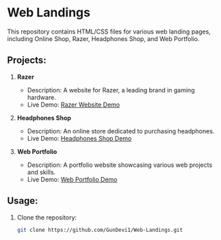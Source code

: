 # Web Landings

This repository contains HTML/CSS files for various web landing pages, including Online Shop, Razer, Headphones Shop, and Web Portfolio.

## Projects:

1. **Razer**
   - Description: A website for Razer, a leading brand in gaming hardware.
   - Live Demo: [Razer Website Demo](https://eclectic-melba-c4c4fc.netlify.app/)

2. **Headphones Shop**
   - Description: An online store dedicated to purchasing headphones.
   - Live Demo: [Headphones Shop Demo](https://silver-gaufre-5ea6b5.netlify.app/)

3. **Web Portfolio**
   - Description: A portfolio website showcasing various web projects and skills.
   - Live Demo: [Web Portfolio Demo](https://helpful-churros-7eb5df.netlify.app/)

## Usage:

1. Clone the repository:

   ```bash
   git clone https://github.com/GunDevi1/Web-Landings.git
